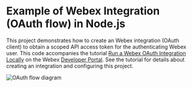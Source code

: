 # Example of Webex Integration (OAuth flow) in Node.js

This project demonstrates how to create an Webex integration (OAuth client) to obtain
a scoped API access token for the authenticating Webex user. This code accompanies the tutorial [Run a Webex OAuth Integration Locally](https://developer.webex.com/docs/run-an-oauth-integration) on the Webex [Developer Portal](https://developer.webex.com). See the tutorial for details about creating an integration and configuring this project.

![OAuth flow diagram](https://images.contentstack.io/v3/assets/bltd74e2c7e18c68b20/blt79c791c28d707a47/636c28e10b52047adbb942a7/brand_new_flow.png)